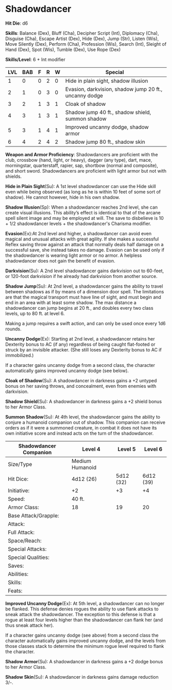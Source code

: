 # Shadowdancer

**Hit Die**: d6

**Skills**: Balance (Dex), Bluff (Cha), Decipher Script (Int), Diplomacy (Cha), Disguise (Cha), Escape Artist (Dex), Hide (Dex), Jump (Str), Listen (Wis), Move Silently (Dex), Perform (Cha), Profession (Wis), Search (Int), Sleight of Hand (Dex), Spot (Wis), Tumble (Dex), Use Rope (Dex)

**Skills/Level**: 6 + Int modifier

LVL | BAB | F | R | W | Special 
--- | --- | - | - | - | ------- 
1   | 0   | 0 | 2 | 0 | Hide in plain sight, shadow illusion
2   | 1   | 0 | 3 | 0 | Evasion, darkvision, shadow jump 20 ft., uncanny dodge
3   | 2   | 1 | 3 | 1 | Cloak of shadow
4   | 3   | 1 | 3 | 1 | Shadow jump 40 ft., shadow shield, summon shadow
5   | 3   | 1 | 4 | 1 | Improved uncanny dodge, shadow armor
6   | 4   | 2 | 4 | 2 | Shadow jump 80 ft., shadow skin

**Weapon and Armor Proficiency**: Shadowdancers are proficient with the club, crossbow (hand, light, or heavy), dagger (any type), dart, mace, morningstar, quarterstaff, rapier, sap, shortbow (normal and composite), and short sword. Shadowdancers are proficient with light armor but not with shields.

**Hide in Plain Sight**(Su): A 1st level shadowdancer can use the Hide skill even while being observed (as long as he is within 10 feet of some sort of shadow). He cannot however, hide in his own shadow. 

**Shadow Illusion**(Sp): When a shadowdancer reaches 2nd level, she can create visual illusions. This ability’s effect is identical to that of the arcane spell silent image and may be employed at will. The save to disbelieve is 10 + 1/2 shadowdancer levels + the shadowdancer's Charisma modifier.

**Evasion**(Ex):At 2nd level and higher, a shadowdancer can avoid even magical and unusual attacks with great agility. If she makes a successful Reflex saving throw against an attack that normally deals half damage on a successful save, she instead takes no damage. Evasion can be used only if the shadowdancer is wearing light armor or no armor. A helpless shadowdancer does not gain the benefit of evasion.

**Darkvision**(Su): A 2nd level shadowdancer gains darkvision out to 60-feet, or 120-foot darkvision if he already had darkvision from another source.

**Shadow Jump**(Su): At 2nd level, a shadowdancer gains the ability to travel between shadows as if by means of a dimension door spell. The limitations are that the magical transport must have line of sight, and must begin and end in an area with at least some shadow. The max distance a shadowdancer can jump begins at 20 ft., and doubles every two class levels, up to 80 ft. at level 6.

Making a jump requires a swift action, and can only be used once every 1d6 rounds.

**Uncanny Dodge**(Ex): Starting at 2nd level, a shadowdancer retains her Dexterity bonus to AC (if any) regardless of being caught flat-footed or struck by an invisible attacker. (She still loses any Dexterity bonus to AC if immobilized.)

If a character gains uncanny dodge from a second class, the character automatically gains improved uncanny dodge (see below).

**Cloak of Shadow**(Su): A shadowdancer in darkness gains a +2 untyped bonus on her saving throws, and concealment, even from enemies with darkvision.

**Shadow Shield**(Su): A shadowdancer in darkness gains a +2 shield bonus to her Armor Class.

**Summon Shadow**(Su): At 4th level, the shadowdancer gains the ability to conjure a humanoid companion out of shadow. This companion can receive orders as if it were a summoned creature, in combat it does not have its own initiative score and instead acts on the turn of the shadowdancer.



| Shadowdancer Companion | Level 4 | Level 5 | Level 6 |
| ------ | ------- | ------- | ------- |
| Size/Type    | Medium Humanoid | | |
| Hit Dice:    | 4d12 (26) | 5d12 (32) | 6d12 (39) |
| Initiative:  | +2 | +3 | +4 |
| Speed:       | 40 ft. | | |
| Armor Class: | 18 | 19 | 20 |
| Base Attack/Grapple: | | | |
| Attack:      | | | |
| Full Attack: | | | |
| Space/Reach: | | | |
| Special Attacks:   | | | |
| Special Qualities: | | | |
| Saves:     | | | |
| Abilities: | | | |
| Skills:    | | | |
| Feats:     | | | |

**Improved Uncanny Dodge**(Ex): At 5th level, a shadowdancer can no longer be flanked. This defense denies rogues the ability to use flank attacks to sneak attack the shadowdancer. The exception to this defense is that a rogue at least four levels higher than the shadowdancer can flank her (and thus sneak attack her).

If a character gains uncanny dodge (see above) from a second class the character automatically gains improved uncanny dodge, and the levels from those classes stack to determine the minimum rogue level required to flank the character.

**Shadow Armor**(Su): A shadowdancer in darkness gains a +2 dodge bonus to her Armor Class.

**Shadow Skin**(Su): A shadowdancer in darkness gains damage reduction 3/-.
